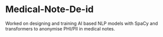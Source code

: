 # Medical-Note-De-id
Worked on designing and training AI based NLP models with SpaCy and transformers to anonymise PHI/PII in medical notes.
